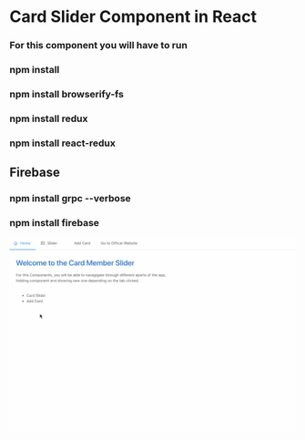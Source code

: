 # Card Slider Component in React

### For this component you will have to run
### npm install
### npm install browserify-fs 
### npm install redux
### npm install react-redux

## Firebase
### npm install grpc --verbose
### npm install firebase


![](demo.gif)
